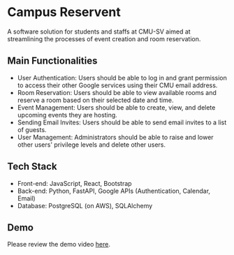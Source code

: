 # Campus Reservent

A software solution for students and staffs at CMU-SV aimed at streamlining the processes of event creation and room reservation.

## Main Functionalities

- User Authentication: Users should be able to log in and grant permission to access their other Google services using their CMU email address.
- Room Reservation: Users should be able to view available rooms and reserve a room based on their selected date and time.
- Event Management: Users should be able to create, view, and delete upcoming events they are hosting.
- Sending Email Invites: Users should be able to send email invites to a list of guests.
- User Management: Administrators should be able to raise and lower other users' privilege levels and delete other users.

## Tech Stack

- Front-end: JavaScript, React, Bootstrap
- Back-end: Python, FastAPI, Google APIs (Authentication, Calendar, Email)
- Database: PostgreSQL (on AWS), SQLAlchemy

## Demo

Please review the demo video [here](https://drive.google.com/file/d/1VcEI-JSGobeJM4jIep8oukDbKJYS_IOC/view).
